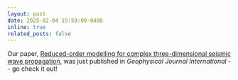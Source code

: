 ```yaml
---
layout: post
date: 2025-02-04 15:59:00-0400
inline: true
related_posts: false
---
```

Our paper, [Reduced-order modelling for complex three-dimensional seismic wave propagation](https://doi.org/10.1093/gji/ggaf049), was just published in *Geophysical Journal International* -- go check it out!

